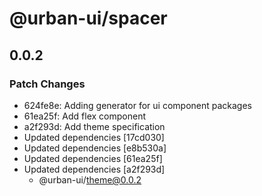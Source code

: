 # @urban-ui/spacer

## 0.0.2

### Patch Changes

- 624fe8e: Adding generator for ui component packages
- 61ea25f: Add flex component
- a2f293d: Add theme specification
- Updated dependencies [17cd030]
- Updated dependencies [e8b530a]
- Updated dependencies [61ea25f]
- Updated dependencies [a2f293d]
  - @urban-ui/theme@0.0.2
